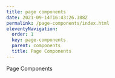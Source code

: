 ```yaml
---
title: page components
date: 2021-09-14T16:43:26.388Z
permalink: /page-components/index.html
eleventyNavigation:
  order: 1
  key: page-components
  parent: components
  title: Page Components
---
```

Page Components